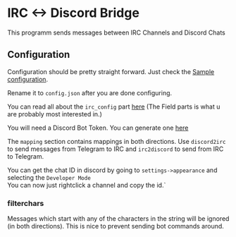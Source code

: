 # IRC <-> Discord Bridge 

This programm sends messages between IRC Channels and Discord Chats

## Configuration

Configuration should be pretty straight forward. Just check the [Sample configuration](config.sample.json).

Rename it to `config.json` after you are done configuring.

You can read all about the `irc_config` part [here](https://aatxe.github.io/irc/irc/client/data/config/struct.Config.html) (The Field parts is what u are probably most interested in.)

You will need a Discord Bot Token. You can generate one [here](https://discordapp.com/developers/applications/me)

The `mapping` section contains mappings in both directions.
Use `discord2irc` to send messages from Telegram to IRC and `irc2discord` to send from IRC to Telegram.

You can get the chat ID in discord by going to `settings->appearance` and selecting the `Developer Mode`  
You can now just rightclick a channel and copy the id.`

### filterchars
Messages which start with any of the characters in the string will be ignored (in both directions). This is nice to prevent sending bot commands around.
